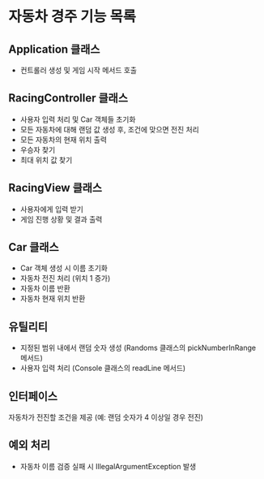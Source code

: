 # 자동차 경주 기능 목록

## Application 클래스
- 컨트롤러 생성 및 게임 시작 메서드 호출

## RacingController 클래스
- 사용자 입력 처리 및 Car 객체들 초기화
- 모든 자동차에 대해 랜덤 값 생성 후, 조건에 맞으면 전진 처리
- 모든 자동차의 현재 위치 출력
- 우승자 찾기
- 최대 위치 값 찾기

## RacingView 클래스
- 사용자에게 입력 받기
- 게임 진행 상황 및 결과 출력

## Car 클래스
- Car 객체 생성 시 이름 초기화
- 자동차 전진 처리 (위치 1 증가)
- 자동차 이름 반환
- 자동차 현재 위치 반환

## 유틸리티
- 지정된 범위 내에서 랜덤 숫자 생성 (Randoms 클래스의 pickNumberInRange 메서드)
- 사용자 입력 처리 (Console 클래스의 readLine 메서드)

## 인터페이스
자동차가 전진할 조건을 제공 (예: 랜덤 숫자가 4 이상일 경우 전진)

## 예외 처리
- 자동차 이름 검증 실패 시 IllegalArgumentException 발생
